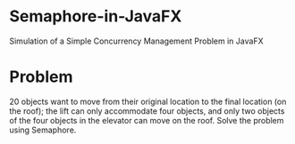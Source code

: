 # Semaphore-in-JavaFX
Simulation of a Simple Concurrency Management Problem in JavaFX

# Problem 
20 objects want to move from their original location to the final location (on the roof); the lift can only accommodate four objects, and only two objects of the four objects in the elevator can move on the roof.
Solve the problem using Semaphore.

